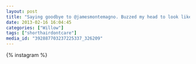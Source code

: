 ```yaml
---
layout: post
title: "Saying goodbye to @jamesmontemagno. Buzzed my head to look like him. #shorthairdontcare"
date: 2013-02-16 16:04:45
categories: ["Willow"]
tags: ["shorthairdontcare"]
media_id: "392887703237225337_326209"
---
```


{% instagram %}
